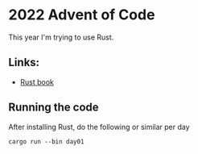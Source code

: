 # 2022 Advent of Code

This year I'm trying to use Rust.

## Links:

* [Rust book](https://doc.rust-lang.org/beta/book/index.html)

## Running the code

After installing Rust, do the following or similar per day

```shell
cargo run --bin day01
```
